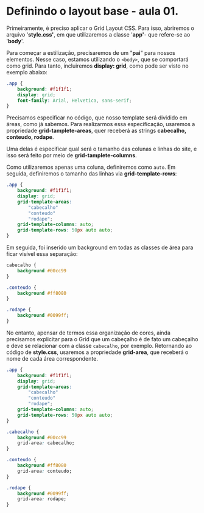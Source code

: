 # Definindo o layout base - aula 01. 



Primeiramente, é preciso aplicar o Grid Layout CSS. Para isso, abriremos o arquivo '**style.css'**, em que utilizaremos a classe '**app'**- que refere-se ao '**body**'.



Para começar a estilização, precisaremos de um "**pai**" para nossos elementos. Nesse caso, estamos utilizando o `<body>`, que se comportará como grid. Para tanto, incluiremos **display: grid**, como pode ser visto no exemplo abaixo:



```css
.app {
    background: #f1f1f1; 
    display: grid;
    font-family: Arial, Helvetica, sans-serif;
}
```



Precisamos especificar no código, que nosso template será dividido em áreas, como já sabemos. Para realizarmos essa especificação, usaremos a propriedade  **grid-tamplete-areas**, quer receberá as strings **cabecalho, conteudo, rodape**.



Uma delas é especificar qual será o tamanho das colunas e linhas do site, e isso será feito por meio de **grid-tamplete-columns**.



Como utilizaremos apenas uma coluna, definiremos como `auto`. Em seguida, definiremos o tamanho das linhas via  **grid-template-rows**:



```css
.app {
    background: #f1f1f1;
    display: grid;  
    grid-template-areas: 
        "cabecalho"
        "conteudo"
        "rodape";
    grid-template-columns: auto;
    grid-template-rows: 50px auto auto; 
}
```



Em seguida, foi inserido um background em todas as classes de área para ficar visível essa separação:



```css
cabecalho {
    background #00cc99
}

.conteudo {
    background #ff8080
}

.rodape {
    background #0099ff;
}
```





No entanto, apensar de termos essa organização de cores, ainda precisamos explicitar para o Grid que um cabeçalho é de fato um cabeçalho e deve se relacionar com a classe `cabecalho`, por exemplo. Retornando ao código de **style.css**, usaremos a propriedade  **grid-area**, que receberá o nome de cada área correspondente.



```css
.app {
    background: #f1f1f1;
    display: grid;  
    grid-template-areas: 
        "cabecalho"
        "conteudo"
        "rodape";
    grid-template-columns: auto;
    grid-template-rows: 50px auto auto; 
}

.cabecalho {
    background #00cc99
    grid-area: cabecalho;
}

.conteudo {
    background #ff8080
    grid-area: conteudo;
}

.rodape {
    background #0099ff;
    grid-area: rodape;
}
```




